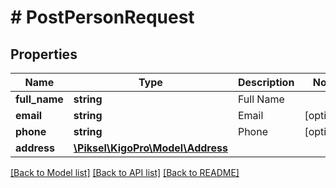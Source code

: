 # # PostPersonRequest

## Properties

Name | Type | Description | Notes
------------ | ------------- | ------------- | -------------
**full_name** | **string** | Full Name |
**email** | **string** | Email | [optional]
**phone** | **string** | Phone | [optional]
**address** | [**\Piksel\KigoPro\Model\Address**](Address.md) |  |

[[Back to Model list]](../../README.md#models) [[Back to API list]](../../README.md#endpoints) [[Back to README]](../../README.md)
